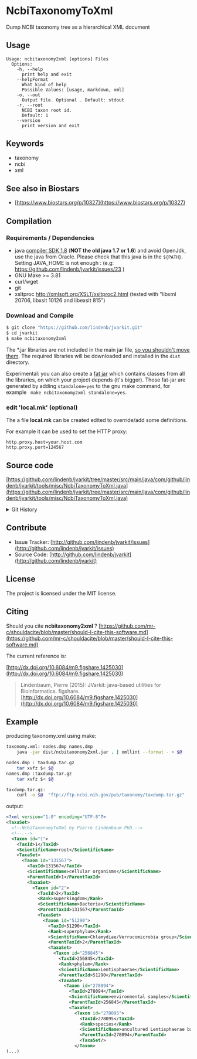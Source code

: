 # NcbiTaxonomyToXml

Dump NCBI taxonomy tree as a hierarchical XML document


## Usage

```
Usage: ncbitaxonomy2xml [options] Files
  Options:
    -h, --help
      print help and exit
    --helpFormat
      What kind of help
      Possible Values: [usage, markdown, xml]
    -o, --out
      Output file. Optional . Default: stdout
    -r, --root
      NCBI taxon root id.
      Default: 1
    --version
      print version and exit

```


## Keywords

 * taxonomy
 * ncbi
 * xml



## See also in Biostars

 * [https://www.biostars.org/p/10327](https://www.biostars.org/p/10327)


## Compilation

### Requirements / Dependencies

* java [compiler SDK 1.8](http://www.oracle.com/technetwork/java/index.html) (**NOT the old java 1.7 or 1.6**) and avoid OpenJdk, use the java from Oracle. Please check that this java is in the `${PATH}`. Setting JAVA_HOME is not enough : (e.g: https://github.com/lindenb/jvarkit/issues/23 )
* GNU Make >= 3.81
* curl/wget
* git
* xsltproc http://xmlsoft.org/XSLT/xsltproc2.html (tested with "libxml 20706, libxslt 10126 and libexslt 815")


### Download and Compile

```bash
$ git clone "https://github.com/lindenb/jvarkit.git"
$ cd jvarkit
$ make ncbitaxonomy2xml
```

The *.jar libraries are not included in the main jar file, [so you shouldn't move them](https://github.com/lindenb/jvarkit/issues/15#issuecomment-140099011 ).
The required libraries will be downloaded and installed in the `dist` directory.

Experimental: you can also create a [fat jar](https://stackoverflow.com/questions/19150811/) which contains classes from all the libraries, on which your project depends (it's bigger). Those fat-jar are generated by adding `standalone=yes` to the gnu make command, for example ` make ncbitaxonomy2xml standalone=yes`.

### edit 'local.mk' (optional)

The a file **local.mk** can be created edited to override/add some definitions.

For example it can be used to set the HTTP proxy:

```
http.proxy.host=your.host.com
http.proxy.port=124567
```
## Source code 

[https://github.com/lindenb/jvarkit/tree/master/src/main/java/com/github/lindenb/jvarkit/tools/misc/NcbiTaxonomyToXml.java](https://github.com/lindenb/jvarkit/tree/master/src/main/java/com/github/lindenb/jvarkit/tools/misc/NcbiTaxonomyToXml.java)


<details>
<summary>Git History</summary>

```
Fri May 19 17:10:13 2017 +0200 ; cont doc ; https://github.com/lindenb/jvarkit/commit/d2aea1eaa554d0498b197fb8fac01893b10ceb83
Fri May 12 18:07:46 2017 +0200 ; cont ; https://github.com/lindenb/jvarkit/commit/ca96bce803826964a65de33455e5231ffa6ea9bd
Wed Apr 5 18:39:50 2017 +0200 ; cont ; https://github.com/lindenb/jvarkit/commit/d6aa6472783ac31192a4803cdef55580edc8e1d8
Tue Nov 18 17:06:48 2014 +0100 ; cont ; https://github.com/lindenb/jvarkit/commit/bf0bc5db943ad39514df4676074850e0cd9cc3ef
```

</details>

## Contribute

- Issue Tracker: [http://github.com/lindenb/jvarkit/issues](http://github.com/lindenb/jvarkit/issues)
- Source Code: [http://github.com/lindenb/jvarkit](http://github.com/lindenb/jvarkit)

## License

The project is licensed under the MIT license.

## Citing

Should you cite **ncbitaxonomy2xml** ? [https://github.com/mr-c/shouldacite/blob/master/should-I-cite-this-software.md](https://github.com/mr-c/shouldacite/blob/master/should-I-cite-this-software.md)

The current reference is:

[http://dx.doi.org/10.6084/m9.figshare.1425030](http://dx.doi.org/10.6084/m9.figshare.1425030)

> Lindenbaum, Pierre (2015): JVarkit: java-based utilities for Bioinformatics. figshare.
> [http://dx.doi.org/10.6084/m9.figshare.1425030](http://dx.doi.org/10.6084/m9.figshare.1425030)

## Example

producing taxonomy.xml using make:

```bash
taxonomy.xml: nodes.dmp names.dmp
	java -jar dist/ncbitaxonomy2xml.jar . | xmllint --format - > $@

nodes.dmp : taxdump.tar.gz
	tar xvfz $< $@
names.dmp :taxdump.tar.gz
	tar xvfz $< $@

taxdump.tar.gz:
	curl -o $@  "ftp://ftp.ncbi.nih.gov/pub/taxonomy/taxdump.tar.gz"

```

output:
```xml
<?xml version="1.0" encoding="UTF-8"?>
<TaxaSet>
  <!--NcbiTaxonomyToXml by Pierre Lindenbaum PhD.-->
  <!--.-->
  <Taxon id="1">
    <TaxId>1</TaxId>
    <ScientificName>root</ScientificName>
    <TaxaSet>
      <Taxon id="131567">
        <TaxId>131567</TaxId>
        <ScientificName>cellular organisms</ScientificName>
        <ParentTaxId>1</ParentTaxId>
        <TaxaSet>
          <Taxon id="2">
            <TaxId>2</TaxId>
            <Rank>superkingdom</Rank>
            <ScientificName>Bacteria</ScientificName>
            <ParentTaxId>131567</ParentTaxId>
            <TaxaSet>
              <Taxon id="51290">
                <TaxId>51290</TaxId>
                <Rank>superphylum</Rank>
                <ScientificName>Chlamydiae/Verrucomicrobia group</ScientificName>
                <ParentTaxId>2</ParentTaxId>
                <TaxaSet>
                  <Taxon id="256845">
                    <TaxId>256845</TaxId>
                    <Rank>phylum</Rank>
                    <ScientificName>Lentisphaerae</ScientificName>
                    <ParentTaxId>51290</ParentTaxId>
                    <TaxaSet>
                      <Taxon id="278094">
                        <TaxId>278094</TaxId>
                        <ScientificName>environmental samples</ScientificName>
                        <ParentTaxId>256845</ParentTaxId>
                        <TaxaSet>
                          <Taxon id="278095">
                            <TaxId>278095</TaxId>
                            <Rank>species</Rank>
                            <ScientificName>uncultured Lentisphaerae bacterium</ScientificName>
                            <ParentTaxId>278094</ParentTaxId>
                            <TaxaSet/>
                          </Taxon>
(...)
```


